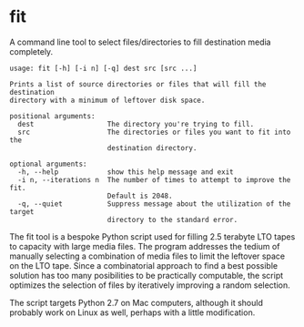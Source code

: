 # fit

A command line tool to select files/directories to fill destination
media completely.

	usage: fit [-h] [-i n] [-q] dest src [src ...]
	
	Prints a list of source directories or files that will fill the destination
	directory with a minimum of leftover disk space.
	
	positional arguments:
	  dest                  The directory you're trying to fill.
	  src                   The directories or files you want to fit into the
	                        destination directory.
	
	optional arguments:
	  -h, --help            show this help message and exit
	  -i n, --iterations n  The number of times to attempt to improve the fit.
	                        Default is 2048.
	  -q, --quiet           Suppress message about the utilization of the target
	                        directory to the standard error.

The fit tool is a bespoke Python script used for filling 2.5 terabyte
LTO tapes to capacity with large media files. The program addresses
the tedium of manually selecting a combination of media files to limit
the leftover space on the LTO tape. Since a combinatorial approach to
find a best possible solution has too many posibilities to be
practically computable, the script optimizes the selection of files by
iteratively improving a random selection.

The script targets Python 2.7 on Mac computers, although it should
probably work on Linux as well, perhaps with a little modification.